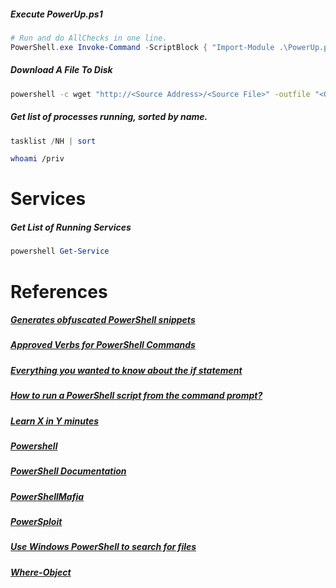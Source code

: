 ##### Execute PowerUp.ps1
```powershell
# Run and do AllChecks in one line.
PowerShell.exe Invoke-Command -ScriptBlock { "Import-Module .\PowerUp.ps1; Invoke-AllChecks"} 
```

##### Download A File To Disk
```bash
powershell -c wget "http://<Source Address>/<Source File>" -outfile "<Output File>"
```

##### Get list of processes running, sorted by name.
```powershell
tasklist /NH | sort
```

```bash
whoami /priv
```

# Services
##### Get List of Running Services
```powershell
powershell Get-Service
```

# References
##### [Generates obfuscated PowerShell snippets](https://amsi.fail/)

##### [Approved Verbs for PowerShell Commands](https://docs.microsoft.com/en-us/powershell/scripting/developer/cmdlet/approved-verbs-for-windows-powershell-commands?view=powershell-7.2&viewFallbackFrom=powershell-7.1)

##### [Everything you wanted to know about the if statement](https://docs.microsoft.com/en-us/powershell/scripting/learn/deep-dives/everything-about-if?view=powershell-7.2&viewFallbackFrom=powershell-7.1)

##### [How to run a PowerShell script from the command prompt?](https://www.tutorialspoint.com/how-to-run-a-powershell-script-from-the-command-prompt)

##### [Learn X in Y minutes](https://learnxinyminutes.com/docs/powershell/)

##### [Powershell](https://chryzsh.gitbooks.io/darthsidious/content/enumeration/powershell.html)

##### [PowerShell Documentation](https://docs.microsoft.com/en-us/powershell/)

##### [PowerShellMafia](https://github.com/PowerShellMafia)

##### [PowerSploit](https://github.com/PowerShellMafia/PowerSploit)

##### [Use Windows PowerShell to search for files](https://devblogs.microsoft.com/scripting/use-windows-powershell-to-search-for-files/)

##### [Where-Object](https://docs.microsoft.com/en-us/powershell/module/microsoft.powershell.core/where-object?view=powershell-7.2&viewFallbackFrom=powershell-7.1)